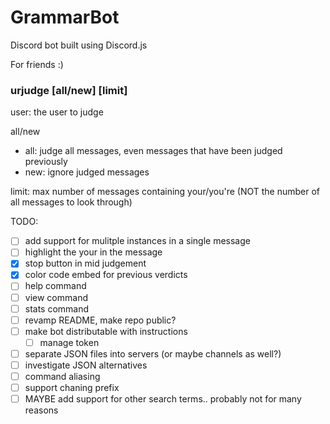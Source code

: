 # GrammarBot

Discord bot built using Discord.js

For friends :)
 
### urjudge <user> [all/new] [limit]
 
user: the user to judge

all/new
- all: judge all messages, even messages that have been judged previously
- new: ignore judged messages

limit: max number of messages containing your/you're (NOT the number of all messages to look through)



TODO:
* [ ] add support for mulitple instances in a single message
* [ ] highlight the your in the message
* [x] stop button in mid judgement
* [x] color code embed for previous verdicts
* [ ] help command
* [ ] view command
* [ ] stats command
* [ ] revamp README, make repo public?
* [ ] make bot distributable with instructions
    * [ ] manage token
* [ ] separate JSON files into servers (or maybe channels as well?)
* [ ] investigate JSON alternatives
* [ ] command aliasing
* [ ] support chaning prefix
* [ ] MAYBE add support for other search terms.. probably not for many reasons
